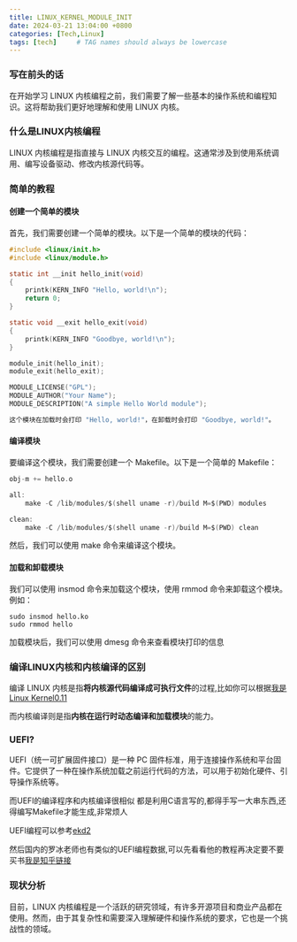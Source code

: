 ```yaml
---
title: LINUX_KERNEL_MODULE_INIT
date: 2024-03-21 13:04:00 +0800
categories: [Tech,Linux]
tags: [tech]     # TAG names should always be lowercase
---
```

### 写在前头的话

在开始学习 LINUX 内核编程之前，我们需要了解一些基本的操作系统和编程知识。这将帮助我们更好地理解和使用 LINUX 内核。

### 什么是LINUX内核编程

LINUX 内核编程是指直接与 LINUX 内核交互的编程。这通常涉及到使用系统调用、编写设备驱动、修改内核源代码等。

### 简单的教程

#### 创建一个简单的模块

首先，我们需要创建一个简单的模块。以下是一个简单的模块的代码：

```c
#include <linux/init.h>
#include <linux/module.h>

static int __init hello_init(void)
{
    printk(KERN_INFO "Hello, world!\n");
    return 0;
}

static void __exit hello_exit(void)
{
    printk(KERN_INFO "Goodbye, world!\n");
}

module_init(hello_init);
module_exit(hello_exit);

MODULE_LICENSE("GPL");
MODULE_AUTHOR("Your Name");
MODULE_DESCRIPTION("A simple Hello World module");

这个模块在加载时会打印 "Hello, world!"，在卸载时会打印 "Goodbye, world!"。
```
#### 编译模块
要编译这个模块，我们需要创建一个 Makefile。以下是一个简单的 Makefile：
```c
obj-m += hello.o

all:
    make -C /lib/modules/$(shell uname -r)/build M=$(PWD) modules

clean:
    make -C /lib/modules/$(shell uname -r)/build M=$(PWD) clean
```
然后，我们可以使用 make 命令来编译这个模块。

#### 加载和卸载模块

我们可以使用 insmod 命令来加载这个模块，使用 rmmod 命令来卸载这个模块。例如：
```
sudo insmod hello.ko
sudo rmmod hello
```

加载模块后，我们可以使用 dmesg 命令来查看模块打印的信息

### 编译LINUX内核和内核编译的区别

编译 LINUX 内核是指**将内核源代码编译成可执行文件**的过程,比如你可以根据[我是Linux Kernel0.11](https://github.com/yuan-xy/Linux-0.11)

而内核编译则是指**内核在运行时动态编译和加载模块**的能力。

### UEFI?

UEFI（统一可扩展固件接口）是一种 PC 固件标准，用于连接操作系统和平台固件。它提供了一种在操作系统加载之前运行代码的方法，可以用于初始化硬件、引导操作系统等。

而UEFI的编译程序和内核编译很相似 都是利用C语言写的,都得手写一大串东西,还得编写Makefile才能生成,非常烦人

UEFI编程可以参考[ekd2](https://github.com/tianocore/edk2)

然后国内的罗冰老师也有类似的UEFI编程数据,可以先看看他的教程再决定要不要买书[我是知乎链接](https://zhuanlan.zhihu.com/p/405897922)

### 现状分析

目前，LINUX 内核编程是一个活跃的研究领域，有许多开源项目和商业产品都在使用。然而，由于其复杂性和需要深入理解硬件和操作系统的要求，它也是一个挑战性的领域。
